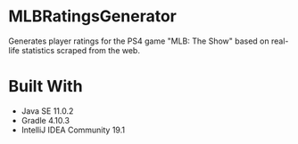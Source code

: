 # MLBRatingsGenerator
Generates player ratings for the PS4 game "MLB: The Show" based on real-life statistics scraped from the web.

# Built With
- Java SE 11.0.2
- Gradle 4.10.3
- IntelliJ IDEA Community 19.1
